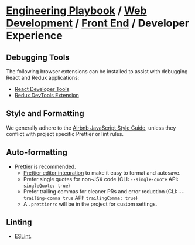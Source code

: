 # [Engineering Playbook](../../README.md) / [Web Development](../README.md) / [Front End](./README.md) / Developer Experience

## Debugging Tools

The following browser extensions can be installed to assist with debugging React and Redux applications:

- [React Developer Tools](https://github.com/facebook/react-devtools#installation)
- [Redux DevTools Extension](http://extension.remotedev.io/#redux-devtools-extension)

## Style and Formatting

We generally adhere to the [Airbnb JavaScript Style Guide](https://github.com/airbnb/javascript), unless they conflict with project specific Prettier or lint rules.

## Auto-formatting

- [Prettier](https://prettier.io) is recommended.
  - [Prettier editor integration](https://prettier.io/docs/en/editors.html) to make it easy to format and autosave.
  - Prefer single quotes for non-JSX code (CLI: `--single-quote` API: `singleQuote: true`)
  - Prefer trailing commas for cleaner PRs and error reduction (CLI: `--trailing-comma true` API: `trailingComma: true`)
  - A `.prettierrc` will be in the project for custom settings.

## Linting

- [ESLint](https://eslint.org).
